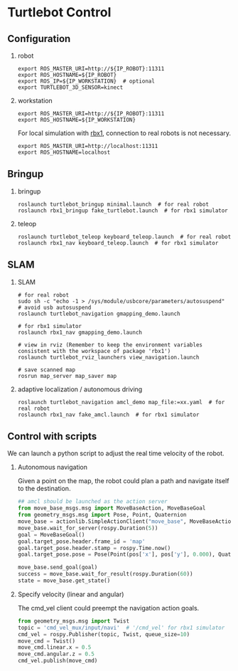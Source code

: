 # Turtlebot Control
## Configuration
1. robot
   ```shell
   export ROS_MASTER_URI=http://${IP_ROBOT}:11311
   export ROS_HOSTNAME=${IP_ROBOT}
   export ROS_IP=${IP_WORKSTATION}  # optional
   export TURTLEBOT_3D_SENSOR=kinect
   ```

2. workstation
   ```shell
   export ROS_MASTER_URI=http://${IP_ROBOT}:11311
   export ROS_HOSTNAME=${IP_WORKSTATION}
   ```

   For local simulation with [rbx1](https://github.com/pirobot/rbx1), connection to real robots is not necessary.
   ```shell
   export ROS_MASTER_URI=http://localhost:11311
   export ROS_HOSTNAME=localhost
   ```

## Bringup
1. bringup
   ```shell
   roslaunch turtlebot_bringup minimal.launch  # for real robot
   roslaunch rbx1_bringup fake_turtlebot.launch  # for rbx1 simulator
   ```
2. teleop
   ```shell
   roslaunch turtlebot_teleop keyboard_teleop.launch  # for real robot
   roslaunch rbx1_nav keyboard_teleop.launch  # for rbx1 simulator
   ```

## SLAM
1. SLAM  
   ```shell
   # for real robot
   sudo sh -c "echo -1 > /sys/module/usbcore/parameters/autosuspend"  # avoid usb autosuspend
   roslaunch turtlebot_navigation gmapping_demo.launch
   
   # for rbx1 simulator
   roslaunch rbx1_nav gmapping_demo.launch

   # view in rviz (Remember to keep the environment variables consistent with the workspace of package 'rbx1')
   roslaunch turtlebot_rviz_launchers view_navigation.launch
   
   # save scanned map
   rosrun map_server map_saver map
   ```

2. adaptive localization / autonomous driving
   ```shell
   roslaunch turtlebot_navigation amcl_demo map_file:=xx.yaml  # for real robot
   roslaunch rbx1_nav fake_amcl.launch  # for rbx1 simulator
   ```

## Control with scripts
We can launch a python script to adjust the real time velocity of the robot.
1. Autonomous navigation
   
   Given a point on the map, the robot could plan a path and navigate itself to the destination.
   ```python
   ## amcl should be launched as the action server
   from move_base_msgs.msg import MoveBaseAction, MoveBaseGoal
   from geometry_msgs.msg import Pose, Point, Quaternion
   move_base = actionlib.SimpleActionClient("move_base", MoveBaseAction)  # topic: 'move_base'
   move_base.wait_for_server(rospy.Duration(5))
   goal = MoveBaseGoal()
   goal.target_pose.header.frame_id = 'map'
   goal.target_pose.header.stamp = rospy.Time.now()
   goal.target_pose.pose = Pose(Point(pos['x'], pos['y'], 0.000), Quaternion(quat['r1'], quat['r2'], quat['r3'], quat['r4']))

   move_base.send_goal(goal)
   success = move_base.wait_for_result(rospy.Duration(60))
   state = move_base.get_state()
   ```

2. Specify velocity (linear and angular)
   
   The cmd_vel client could preempt the navigation action goals.
   ```python
   from geometry_msgs.msg import Twist
   topic = 'cmd_vel_mux/input/navi'  # '/cmd_vel' for rbx1 simulator
   cmd_vel = rospy.Publisher(topic, Twist, queue_size=10)
   move_cmd = Twist()
   move_cmd.linear.x = 0.5
   move_cmd.angular.z = 0.5
   cmd_vel.publish(move_cmd)
   ```
